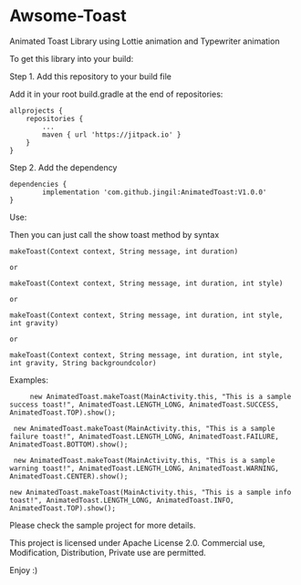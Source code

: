 # Awsome-Toast
Animated Toast Library using Lottie animation and Typewriter animation


To get this library into your build:

Step 1. Add this repository to your build file

Add it in your root build.gradle at the end of repositories:

	allprojects {
		repositories {
			...
			maven { url 'https://jitpack.io' }
		}
	}
  
  
Step 2. Add the dependency

	dependencies {
	        implementation 'com.github.jingil:AnimatedToast:V1.0.0'
	}


Use:
	
Then you can just call the show toast method by syntax

 	makeToast(Context context, String message, int duration) 
 
 	or
 
 	makeToast(Context context, String message, int duration, int style)
 
 	or
  
 	makeToast(Context context, String message, int duration, int style, int gravity)
  
  	or
  
 	makeToast(Context context, String message, int duration, int style, int gravity, String backgroundcolor)
 
		
Examples:
	
         new AnimatedToast.makeToast(MainActivity.this, "This is a sample success toast!", AnimatedToast.LENGTH_LONG, AnimatedToast.SUCCESS, AnimatedToast.TOP).show();
	 
	 new AnimatedToast.makeToast(MainActivity.this, "This is a sample failure toast!", AnimatedToast.LENGTH_LONG, AnimatedToast.FAILURE, AnimatedToast.BOTTOM).show();
         
	 new AnimatedToast.makeToast(MainActivity.this, "This is a sample warning toast!", AnimatedToast.LENGTH_LONG, AnimatedToast.WARNING, AnimatedToast.CENTER).show();
                
	new AnimatedToast.makeToast(MainActivity.this, "This is a sample info toast!", AnimatedToast.LENGTH_LONG, AnimatedToast.INFO, AnimatedToast.TOP).show();


Please check the sample project for more details.

This project is licensed under Apache License 2.0. 
Commercial use, Modification, Distribution, Private use are permitted.

Enjoy :)
